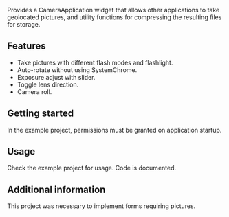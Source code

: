 Provides a CameraApplication widget that allows other applications to take
geolocated pictures, and utility functions for compressing the resulting files
for storage.

## Features

- Take pictures with different flash modes and flashlight.
- Auto-rotate without using SystemChrome.
- Exposure adjust with slider.
- Toggle lens direction.
- Camera roll.

## Getting started

In the example project, permissions must be granted on application startup.

## Usage

Check the example project for usage. Code is documented.

## Additional information

This project was necessary to implement forms requiring pictures.
